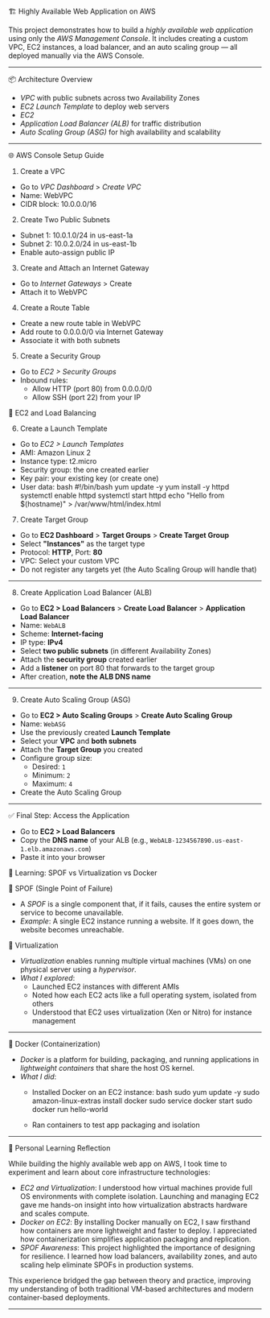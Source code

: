 🏗 Highly Available Web Application on AWS 

This project demonstrates how to build a *highly available web application* using only the *AWS Management Console*. It includes creating a custom VPC, EC2 instances, a load balancer, and an auto scaling group — all deployed manually via the AWS Console.

---

📦 Architecture Overview

- *VPC* with public subnets across two Availability Zones
- *EC2 Launch Template* to deploy web servers
-  *EC2*
- *Application Load Balancer (ALB)* for traffic distribution
- *Auto Scaling Group (ASG)* for high availability and scalability

---

🌐 AWS Console Setup Guide

1. Create a VPC

- Go to *VPC Dashboard* > *Create VPC*
- Name: WebVPC
- CIDR block: 10.0.0.0/16

2. Create Two Public Subnets

- Subnet 1: 10.0.1.0/24 in us-east-1a
- Subnet 2: 10.0.2.0/24 in us-east-1b
- Enable auto-assign public IP

3. Create and Attach an Internet Gateway

- Go to *Internet Gateways* > Create
- Attach it to WebVPC

4. Create a Route Table

- Create a new route table in WebVPC
- Add route to 0.0.0.0/0 via Internet Gateway
- Associate it with both subnets

5. Create a Security Group

- Go to *EC2 > Security Groups*
- Inbound rules:
  - Allow HTTP (port 80) from 0.0.0.0/0
  - Allow SSH (port 22) from your IP


🚀 EC2 and Load Balancing

6. Create a Launch Template

- Go to *EC2 > Launch Templates*
- AMI: Amazon Linux 2
- Instance type: t2.micro
- Security group: the one created earlier
- Key pair: your existing key (or create one)
- User data:
  bash
  #!/bin/bash
  yum update -y
  yum install -y httpd
  systemctl enable httpd
  systemctl start httpd
  echo "Hello from $(hostname)" > /var/www/html/index.html




7. Create Target Group

- Go to **EC2 Dashboard** > **Target Groups** > **Create Target Group**
- Select **"Instances"** as the target type
- Protocol: **HTTP**, Port: **80**
- VPC: Select your custom VPC
- Do not register any targets yet (the Auto Scaling Group will handle that)

---

8. Create Application Load Balancer (ALB)

- Go to **EC2 > Load Balancers** > **Create Load Balancer** > **Application Load Balancer**
- Name: `WebALB`
- Scheme: **Internet-facing**
- IP type: **IPv4**
- Select **two public subnets** (in different Availability Zones)
- Attach the **security group** created earlier
- Add a **listener** on port 80 that forwards to the target group
- After creation, **note the ALB DNS name**

---

9. Create Auto Scaling Group (ASG)

- Go to **EC2 > Auto Scaling Groups** > **Create Auto Scaling Group**
- Name: `WebASG`
- Use the previously created **Launch Template**
- Select your **VPC** and **both subnets**
- Attach the **Target Group** you created
- Configure group size:
  - Desired: `1`
  - Minimum: `2`
  - Maximum: `4`
- Create the Auto Scaling Group

---

✅ Final Step: Access the Application

- Go to **EC2 > Load Balancers**
- Copy the **DNS name** of your ALB (e.g., `WebALB-1234567890.us-east-1.elb.amazonaws.com`)
- Paste it into your browser


📘 Learning: SPOF vs Virtualization vs Docker

🛑 SPOF (Single Point of Failure)

- A *SPOF* is a single component that, if it fails, causes the entire system or service to become unavailable.
- *Example*: A single EC2 instance running a website. If it goes down, the website becomes unreachable.

🧱 Virtualization

- *Virtualization* enables running multiple virtual machines (VMs) on one physical server using a *hypervisor*.
- *What I explored*:
  - Launched EC2 instances with different AMIs
  - Noted how each EC2 acts like a full operating system, isolated from others
  - Understood that EC2 uses virtualization (Xen or Nitro) for instance management

---
🐳 Docker (Containerization)

- *Docker* is a platform for building, packaging, and running applications in *lightweight containers* that share the host OS kernel.
- *What I did*:
  - Installed Docker on an EC2 instance:
    bash
    sudo yum update -y
    sudo amazon-linux-extras install docker
    sudo service docker start
    sudo docker run hello-world
    
  - Ran containers to test app packaging and isolation

---

🧪 Personal Learning Reflection

While building the highly available web app on AWS, I took time to experiment and learn about core infrastructure technologies:

- *EC2 and Virtualization*: I understood how virtual machines provide full OS environments with complete isolation. Launching and managing EC2 gave me hands-on insight into how virtualization abstracts hardware and scales compute.
- *Docker on EC2*: By installing Docker manually on EC2, I saw firsthand how containers are more lightweight and faster to deploy. I appreciated how containerization simplifies application packaging and replication.
- *SPOF Awareness*: This project highlighted the importance of designing for resilience. I learned how load balancers, availability zones, and auto scaling help eliminate SPOFs in production systems.

This experience bridged the gap between theory and practice, improving my understanding of both traditional VM-based architectures and modern container-based deployments.

---
